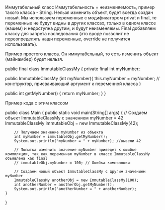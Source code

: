 Иммутабельный класс
Иммутабельность = неизменяемость, пример такого класса - String. Нельзя изменить объект, будет всегда создан новый.
Мы используем переменные с модификатором privat и final, те переменные не будут видны в других классах, только в одном классе (нашем) и недоступна другим, и будут неизменяемы.
Final добавляем классу для запрета наследования (это вроде позволит не переопределять наши переменные, override не получится использовать).

Пример простого класса. Он иммутабельный, то есть изменить объект (майнамбер) будет нельзя.

public final class ImmutableClassMy {
private final int myNumber;

public ImmutableClassMy (int myNumber){
    this.myNumber = myNumber; // конструктор, присваивающий аргумент к переменной класса
}

public int getMyNumber() {
    return myNumber;
}
}


Пример кода с этим классом

public class Main {
    public static void main(String[] args) {
        // Создаем объект ImmutableClassMy с значением myNumber = 42
        ImmutableClassMy immutableObj = new ImmutableClassMy(42);

        // Получаем значение myNumber из объекта
        int myNumber = immutableObj.getMyNumber();
        System.out.println("myNumber = " + myNumber); //вывели 42

        // Попытка изменить значение myNumber приведет к ошибке компиляции, так как переменная myNumber в классе ImmutableClassMy объявлена как final
        // immutableObj.myNumber = 100; // Ошибка компиляции

        // Создаем новый объект ImmutableClassMy с другим значением myNumber
        ImmutableClassMy anotherObj = new ImmutableClassMy(100);
        int anotherNumber = anotherObj.getMyNumber();
        System.out.println("anotherNumber = " + anotherNumber);
    }
}
